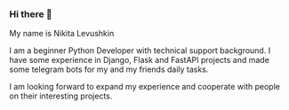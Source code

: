 ### Hi there 👋
My name is Nikita Levushkin

I am a beginner Python Developer with technical support background.
I have some experience in Django, Flask and FastAPI projects and made some telegram bots for my and my friends daily tasks. 

I am looking forward to expand my experience and cooperate with people on their interesting projects.
